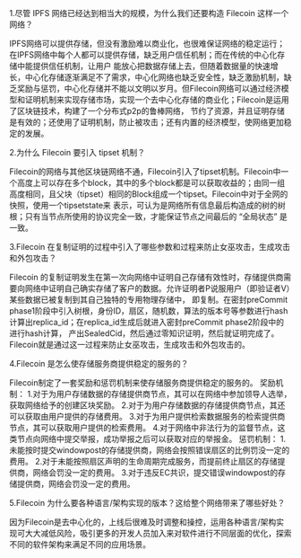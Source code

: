 1.尽管 IPFS 网络已经达到相当大的规模，为什么我们还要构造 Filecoin 这样一个网络？

IPFS网络可以提供存储，但没有激励难以商业化，也很难保证网络的稳定运行；在IPFS网络中每个人都可以提供存储，缺乏用户信任机制；而在传统的中心化存储中能提供信任机制，让用户
能放心把数据存储上去，但随着数据量的快速增长，中心化存储逐渐满足不了需求，中心化网络也缺乏安全性，缺乏激励机制，缺乏奖励与惩罚，中心化存储并不能以文明以岁月。但Filecoin网络可以通过经济模型和证明机制来实现存储市场，实现一个去中心化存储的商业化；Filecoin是运用了区块链技术，构建了一个分布式p2p的鲁棒网络，
节约了资源，并且证明存储是有效的；还使用了证明机制，防止被攻击；还有内置的经济模型，使网络更加稳定的发展。

2.为什么 Filecoin 要引入 tipset 机制？

Filecoin的网络与其他区块链网络不通，Filecoin引入了tipset机制。Filecoin中一个高度上可以存在多个block，其中的多个block都是可以获取收益的；由同一组高度相同，且父块（tipset）相同的Block组成一个tipset。Filecoin中对于全网的快照，使用一个tipsetstate来
表示，可认为是网络所有信息最后构造成的树的树根；只有当节点所使用的协议完全一致，才能保证节点之间最后的 “全局状态” 是一致。

3.Filecoin 在复制证明的过程中引入了哪些参数和过程来防止女巫攻击，生成攻击和外包攻击？

Filecoin 的复制证明发生在第一次向网络中证明自己存储有效性时，存储提供商需要向网络中证明自己确实存储了客户的数据。允许证明者P说服用户（即验证者V）某些数据已被复制到其自己独特的专用物理存储中，
即复制。在密封preCommit phase1阶段中引入树根，身份ID，扇区，随机数，算法的版本号等参数进行hash计算出replica_id；在replica_id生成后就进入密封preCommit phase2阶段中的进行hash计算，
产出SealedCid，然后通过零知识证明，然后就证明完成了。Filecoin就是通过这一过程来防止女巫攻击，生成攻击和外包攻击的。

4.Filecoin 是怎么使存储服务商提供稳定的服务的？

Filecoin制定了一套奖励和惩罚机制来使存储服务商提供稳定的服务的。
奖励机制：
  1.对于为用户存储数据的存储提供商节点，其可以在网络中参加领导人选举，获取网络给予的创建区块奖励。
  2.对于为用户存储数据的存储提供商节点，其还可以获取由用户提供的存储费用。
  3.对于为用户提供检索数据服务的检索提供商节点，其可以获取用户提供的检索费用。
  4.对于网络中非法行为的监督节点，这类节点向网络中提交举报，成功举报之后可以获取对应的举报金。
惩罚机制：
  1.未能按时提交windowpost的存储提供商，网络会按照错误扇区的比例罚没一定的费用。
  2.对于未能按照扇区声明的生命周期完成服务，而提前终止扇区的存储提供商，网络会罚没一定的费用。
  3.对于违反EC共识，提交错误windowpost的存储提供商，网络会罚没一定的费用。

5.Filecoin 为什么要各种语言/架构实现的版本？这给整个网络带来了哪些好处？

因为Filecoin是去中心化的，上线后很难及时调整和操控，运用各种语言/架构实现可大大减低风险，吸引更多的开发人员加入来对软件进行不同层面的优化，探索不同的软件架构来满足不同的应用场景。
